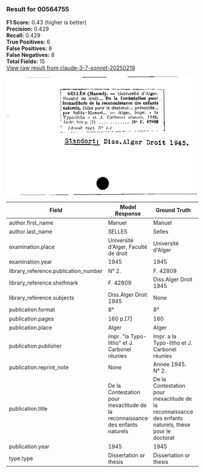 ### Result for 00564755
**F1 Score:** 0.43 (higher is better)<br>**Precision:** 0.429<br>**Recall:** 0.429<br>**True Positives:** 6<br>**False Positives:** 8<br>**False Negatives:** 8<br>**Total Fields:** 15<br>[View raw result from claude-3-7-sonnet-20250219](https://github.com/RISE-UNIBAS/humanities_data_benchmark/blob/main/results/2025-09-02/T0144/request_T0144_00564755.json)

<img src="https://github.com/RISE-UNIBAS/humanities_data_benchmark/blob/main/benchmarks/zettelkatalog/images/00564755.jpg?raw=true" alt="00564755" width="600px">

| Field | Model Response | Ground Truth | Fuzzy Score | Match |
|-------|----------------|--------------|-------------|-------|
| author.first_name | Manuel | Manuel | 1.000 | ✅ |
| author.last_name | SELLES | Selles | 0.167 | ❌ |
| examination.place | Université d'Alger, Faculté de droit | Université d'Alger | 0.667 | ❌ |
| examination.year | 1945 | 1945 | 1.000 | ✅ |
| library_reference.publication_number | N° 2. | F. 42809 | 0.308 | ❌ |
| library_reference.shelfmark | F. 42809 | Diss.Alger Droit 1945 | 0.207 | ❌ |
| library_reference.subjects | Diss.Alger Droit 1945 | None | 0.000 | ❌ |
| publication.format | 8° | 8° | 1.000 | ✅ |
| publication.pages | 160 p.[7] | 160 | 0.500 | ❌ |
| publication.place | Alger | Alger | 1.000 | ✅ |
| publication.publisher | impr. "la Typo-litho" et J. Carbonel réunies | Impr. a la Typo-litho et J. Carbonel réunies | 0.932 | ❌ |
| publication.reprint_note | None | Année 1945. N° 2. | 0.000 | ❌ |
| publication.title | De la Contestation pour inexactitude de la reconnaissance des enfants naturels | De la Contestation pour inexactitude de la reconnaissance des enfants naturels, thèse pour le doctorat | 0.867 | ❌ |
| publication.year | 1945 | 1945 | 1.000 | ✅ |
| type.type | Dissertation or thesis | Dissertation or thesis | 1.000 | ✅ |
